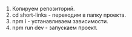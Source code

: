 1) Копируем репозиторий.
2) cd short-links - переходим в папку проекта.
3) npm i - устанавливаем зависимости.
4) npm run dev - запускаем проект.
